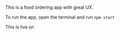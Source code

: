This is a food ordering app with great UX.

To run the app, open the terminal and run
`npm start`

This is live on
